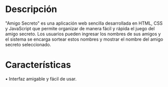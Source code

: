 # Descripción


"Amigo Secreto" es una aplicación web sencilla desarrollada en HTML, CSS y JavaScript que permite organizar de manera fácil y rápida el juego del amigo secreto. Los usuarios pueden ingresar los nombres de sus amigos y el sistema se encarga sortear estos nombres y mostrar el nombre del amigo secreto seleccionado.

# Características
•	Interfaz amigable y fácil de usar.


